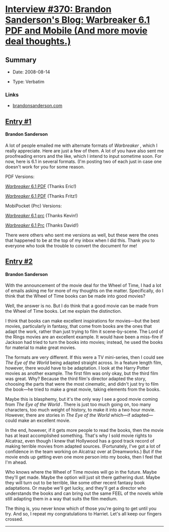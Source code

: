 # [Interview #370: Brandon Sanderson's Blog: Warbreaker 6.1 PDF and Mobile (And more movie deal thoughts.)](https://www.theoryland.com/intvmain.php?i=370)

## Summary

- Date: 2008-08-14

- Type: Verbatim

### Links

- [brandonsanderson.com](http://www.brandonsanderson.com/blog/683/Warbreaker-6.1-PDF-and-Mobile-%28And-more-movie-deal-thoughts.%29)


## [Entry #1](./t-370/1)

#### Brandon Sanderson

A lot of people emailed me with alternate formats of
*Warbreaker*
, which I really appreciate. Here are just a few of them. A lot of you have also sent me proofreading errors and the like, which I intend to input sometime soon. For now, here is 6.1 in several formats. (I'm posting two of each just in case one doesn't work for you for some reason.

PDF Versions:
  
[*Warbreaker*
6.1 PDF](http://www.brandonsanderson.com/drafts/warbreaker/WarbreakerFull6.1.pdf)
(Thanks Eric!)
  
[*Warbreaker*
6.1 PDF](http://www.brandonsanderson.com/drafts/warbreaker/Warbreakerfull6.1.pdf)
(Thanks Fritz!)

MobiPocket (Prc) Versions:
  
[*Warbreaker*
6.1 prc](http://www.brandonsanderson.com/drafts/warbreaker/Sanderson,Brandon-Warbreaker6.1.prc)
(Thanks Kevin!)
  
[*Warbreaker*
6.1 Prc](http://www.brandonsanderson.com/drafts/warbreaker/WarbreakerFull6.1.prc)
(Thanks David!)

There were others who sent me versions as well, but these were the ones that happened to be at the top of my inbox when I did this. Thank you to everyone who took the trouble to convert the document for me!

## [Entry #2](./t-370/2)

#### Brandon Sanderson

With the announcement of the movie deal for the Wheel of Time, I had a lot of emails asking me for more of my thoughts on the matter. Specifically, do I think that the Wheel of Time books can be made into good movies?

Well, the answer is no. But I do think that a good movie can be made from the Wheel of Time books. Let me explain the distinction.

I think that books can make excellent inspirations for movies—but the best movies, particularly in fantasy, that come from books are the ones that adapt the work, rather than just trying to film it scene-by-scene. The Lord of the Rings movies are an excellent example. It would have been a miss-fire if Jackson had tried to turn the books into movies; instead, he used the books for material to make great movies.

The formats are very different. If this were a TV mini-series, then I could see
*The Eye of the World*
being adapted straight across. In a feature length film, however, there would have to be adaptation. I look at the Harry Potter movies as another example. The first film was only okay, but the third film was great. Why? Because the third film's director adapted the story, choosing the parts that were the most cinematic, and didn't just try to film the book—he tried to make a great movie, taking elements from the books.

Maybe this is blasphemy, but it's the only way I see a good movie coming from
*The Eye of the World*
. There is just too much going on, too many characters, too much weight of history, to make it into a two hour movie. However, there are stories in
*The Eye of the World*
which—if adapted—could make an excellent movie.

In the end, however, if it gets more people to read the books, then the movie has at least accomplished something. That's why I sold movie rights to Alcatraz, even though I knew that Hollywood has a good track record of making terrible movies from adapted sources. (Fortunately, I've got a lot of confidence in the team working on Alcatraz over at Dreamworks.) But if the movie ends up getting even one more person into my books, then I feel that I'm ahead.

Who knows where the Wheel of Time movies will go in the future. Maybe they'll get made. Maybe the option will just sit there gathering dust. Maybe they will turn out to be terrible, like some other recent fantasy book adaptations. Or maybe we'll get lucky, and they'll get a director who understands the books and can bring out the same FEEL of the novels while still adapting them in a way that suits the film medium.

The thing is, you never know which of those you're going to get until you try. And so, I repeat my congratulations to Harriet. Let's all keep our fingers crossed.


---

